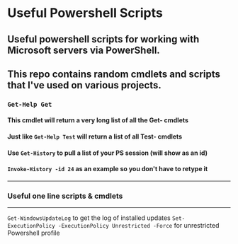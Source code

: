 # Useful Powershell Scripts

## Useful powershell scripts for working with Microsoft servers via PowerShell.

## This repo contains random cmdlets and scripts that I've used on various projects.

### `Get-Help Get`
#### This cmdlet will return a very long list of all the Get- cmdlets
#### Just like `Get-Help Test` will return a list of all Test- cmdlets
#### Use `Get-History` to pull a list of your PS session (will show as an id)
#### `Invoke-History -id 24` as an example so you don't have to retype it

------------------
### Useful one line scripts & cmdlets
------------------

`Get-WindowsUpdateLog` to get the log of installed updates
`Set-ExecutionPolicy -ExecutionPolicy Unrestricted -Force` for unrestricted Powershell profile

